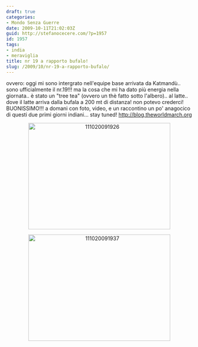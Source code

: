 ```yaml
---
draft: true
categories:
- Mondo Senza Guerre
date: 2009-10-11T21:02:03Z
guid: http://stefanocecere.com/?p=1957
id: 1957
tags:
- india
- meraviglia
title: nr 19 a rapporto bufalo!
slug: /2009/10/nr-19-a-rapporto-bufalo/
---
```


ovvero: oggi mi sono intergrato nell'equipe base arrivata da Katmandù.. sono ufficialmente il nr.19!!! ma la cosa che mi ha dato più energia nella giornata.. è stato un "tree tea" (ovvero un thè fatto sotto l'albero).. al latte.. dove il latte arriva dalla bufala a 200 mt di distanza! non potevo crederci! BUONISSIMO!!! a domani con foto, video, e un raccontino un po' anagocico di questi due primi giorni indiani… stay tuned! <http://blog.theworldmarch.org>

<p style="text-align: center">
  <img class="size-full wp-image-1955 aligncenter" title="111020091926" src="http://stefanocecere.com/wp-content/uploads/sites/3/2009/10/111020091926.jpg" alt="111020091926" width="384" height="288" srcset="http://stefanocecere.com/wp-content/uploads/sites/3/2009/10/111020091926.jpg 640w, http://stefanocecere.com/wp-content/uploads/sites/3/2009/10/111020091926-300x225.jpg 300w" sizes="(max-width: 384px) 100vw, 384px" />
</p>

<p style="text-align: center">
  <p style="text-align: center">
    <img class="size-full wp-image-1956 aligncenter" title="111020091937" src="http://stefanocecere.com/wp-content/uploads/sites/3/2009/10/111020091937.jpg" alt="111020091937" width="384" height="288" srcset="http://stefanocecere.com/wp-content/uploads/sites/3/2009/10/111020091937.jpg 640w, http://stefanocecere.com/wp-content/uploads/sites/3/2009/10/111020091937-300x225.jpg 300w" sizes="(max-width: 384px) 100vw, 384px" />
  </p>